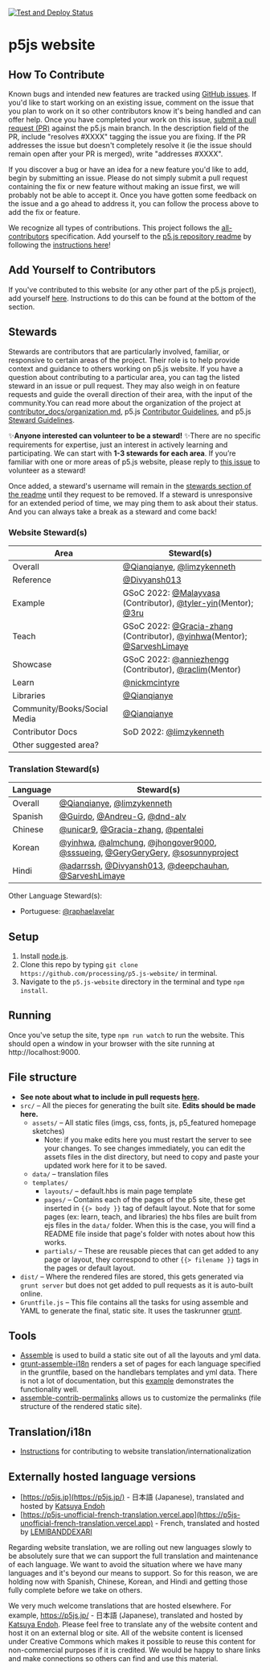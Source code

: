 [![Test and Deploy Status](https://github.com/processing/p5.js-website/actions/workflows/deploy.yaml/badge.svg)](https://github.com/processing/p5.js-website/actions/workflows/deploy.yaml)

# p5js website

## How To Contribute

Known bugs and intended new features are tracked using [GitHub issues](https://github.com/processing/p5.js-website/issues). If you'd like to start working on an existing issue, comment on the issue that you plan to work on it so other contributors know it's being handled and can offer help. Once you have completed your work on this issue, [submit a pull request (PR)](https://github.com/processing/p5.js/blob/main/contributor_docs/contributor_guidelines.md#pull-requests) against the p5.js main branch. In the description field of the PR, include "resolves #XXXX" tagging the issue you are fixing. If the PR addresses the issue but doesn't completely resolve it (ie the issue should remain open after your PR is merged), write "addresses #XXXX".

If you discover a bug or have an idea for a new feature you'd like to add, begin by submitting an issue. Please do not simply submit a pull request containing the fix or new feature without making an issue first, we will probably not be able to accept it. Once you have gotten some feedback on the issue and a go ahead to address it, you can follow the process above to add the fix or feature.

We recognize all types of contributions. This project follows the [all-contributors](https://github.com/kentcdodds/all-contributors) specification. Add yourself to the [p5.js repository readme](https://github.com/processing/p5.js/blob/main/README.md#contributors) by following the [instructions here](https://github.com/processing/p5.js/issues/2309)!

## Add Yourself to Contributors

If you've contributed to this website (or any other part of the p5.js project), add yourself [here](https://github.com/processing/p5.js#contributors). Instructions to do this can be found at the bottom of the section.

## Stewards
Stewards are contributors that are particularly involved, familiar, or responsive to certain areas of the project. Their role is to help provide context and guidance to others working on p5.js website. If you have a question about contributing to a particular area, you can tag the listed steward in an issue or pull request. They may also weigh in on feature requests and guide the overall direction of their area, with the input of the community.You can read more about the organization of the project at [contributor_docs/organization.md](https://github.com/processing/p5.js/blob/main/contributor_docs/organization.md), p5.js [Contributor Guidelines](https://github.com/processing/p5.js/blob/main/contributor_docs/contributor_guidelines.md), and p5.js [Steward Guidelines](https://github.com/processing/p5.js/blob/main/contributor_docs/steward_guidelines.md).

✨**Anyone interested can volunteer to be a steward!** ✨There are no specific requirements for expertise, just an interest in actively learning and participating. We can start with **1-3 stewards for each area**.  If you’re familiar with one or more areas of p5.js website, please reply to [this issue](https://github.com/processing/p5.js-website/issues/1220) to volunteer as a steward!

Once added, a steward's username will remain in the [stewards section of the readme](https://github.com/processing/p5.js-website#stewards) until they request to be removed. If a steward is unresponsive for an extended period of time, we may ping them to ask about their status. And you can always take a break as a steward and come back!

### Website Steward(s)  

| Area                         | Steward(s)                                               |
| ---------------------------- | -------------------------------------------------------- |
| Overall                      | [@Qianqianye](https://github.com/Qianqianye), [@limzykenneth](https://github.com/limzykenneth) |
| Reference                    |  [@Divyansh013](https://github.com/Divyansh013)                      |
| Example                      | GSoC 2022: [@Malayvasa](https://github.com/Malayvasa) (Contributor), [@tyler-yin](https://github.com/tyler-yin)(Mentor); [@3ru](https://github.com/3ru) |
| Teach                        | GSoC 2022: [@Gracia-zhang](https://github.com/Gracia-zhang) (Contributor), [@yinhwa](https://github.com/yinhwa)(Mentor); [@SarveshLimaye](https://github.com/SarveshLimaye)|
| Showcase                     | GSoC 2022:  [@anniezhengg](https://github.com/anniezhengg) (Contributor), [@raclim](https://github.com/raclim)(Mentor) |
| Learn                        | [@nickmcintyre](https://github.com/nickmcintyre)                                  |
| Libraries                    | [@Qianqianye](https://github.com/Qianqianye)                                           |
| Community/Books/Social Media | [@Qianqianye](https://github.com/Qianqianye)                                           |
| Contributor Docs             | SoD 2022: [@limzykenneth](https://github.com/limzykenneth) |
| Other suggested area?        |                                                          |

### Translation Steward(s) 
| Language | Steward(s)                |
| -------- | ------------------------- |
| Overall  |[@Qianqianye](https://github.com/Qianqianye), [@limzykenneth](https://github.com/limzykenneth) |
| Spanish  |[@Guirdo](https://github.com/Guirdo), [@Andreu-G](https://github.com/Andreu-G), [@dnd-alv](https://github.com/dnd-alv)                  |
| Chinese  | [@unicar9](https://github.com/unicar9), [@Gracia-zhang](https://github.com/Gracia-zhang), [@pentalei](https://github.com/pentalei)              |
| Korean   | [@yinhwa](https://github.com/yinhwa), [@almchung](https://github.com/almchung), [@jhongover9000](https://github.com/jhongover9000), [@sssueing](https://github.com/sssueing), [@GeryGeryGery](https://github.com/GeryGeryGery), [@sosunnyproject](https://github.com/sosunnyproject) |
| Hindi    | [@adarrssh](https://github.com/adarrssh), [@Divyansh013](https://github.com/Divyansh013), [@deepchauhan](https://github.com/deepchauhan), [@SarveshLimaye](https://github.com/SarveshLimaye)|

Other Language Steward(s):
* Portuguese: [@raphaelavelar](https://github.com/raphaelavelar)



## Setup

1. Install [node.js](https://nodejs.org/en/download/).
2. Clone this repo by typing ```git clone https://github.com/processing/p5.js-website/``` in terminal.
3. Navigate to the `p5.js-website` directory in the terminal and type `npm install`.

## Running

Once you've setup the site, type `npm run watch` to run the website. This should open a window in your browser with the site running at http://localhost:9000.

## File structure

* __See note about what to include in pull requests [here](https://github.com/processing/p5.js/blob/main/contributor_docs/preparing_a_pull_request.md).__
* `src/` – All the pieces for generating the built site. __Edits should be made here.__
  * `assets/` – All static files (imgs, css, fonts, js, p5_featured homepage sketches)
    * Note: if you make edits here you must restart the server to see your changes. To see changes immediately, you can edit the assets files in the dist directory, but need to copy and paste your updated work here for it to be saved.
  * `data/` – translation files
  * `templates/`
    * `layouts/` – default.hbs is main page template
    * `pages/` – Contains each of the pages of the p5 site, these get inserted in `{{> body }}` tag of default layout. Note that for some pages (ex: learn, teach, and libraries) the hbs files are built from ejs files in the `data/` folder. When this is the case, you will find a README file inside that page's folder with notes about how this works.
    * `partials/` – These are reusable pieces that can get added to any page or layout, they correspond to other `{{> filename }}` tags in the pages or default layout.
* `dist/` – Where the rendered files are stored, this gets generated via `grunt server` but does not get added to pull requests as it is auto-built online.
* `Gruntfile.js` – This file contains all the tasks for using assemble and YAML to generate the final, static site. It uses the taskrunner [grunt](http://gruntjs.com/).

## Tools

* [Assemble](http://assemble.io/) is used to build a static site out of all the layouts and yml data.
* [grunt-assemble-i18n](https://github.com/assemble/grunt-assemble-i18n) renders a set of pages for each language specified in the gruntfile, based on the handlebars templates and yml data. There is not a lot of documentation, but this [example](https://github.com/LaurentGoderre/i18n-demo) demonstrates the functionality well.
* [assemble-contrib-permalinks](https://github.com/assemble/assemble-permalinks) allows us to customize the permalinks (file structure of the rendered static site).

## Translation/i18n
* [Instructions](https://github.com/processing/p5.js-website/blob/main/contributor_docs/i18n_contribution.md) for contributing to website translation/internationalization

## Externally hosted language versions
* [https://p5js.jp](https://p5js.jp/) - 日本語 (Japanese), translated and hosted by [Katsuya Endoh](https://enkatsu.org/)
* [https://p5js-unofficial-french-translation.vercel.app](https://p5js-unofficial-french-translation.vercel.app) - French, translated and hosted by [LEMIBANDDEXARI](https://github.com/LEMIBANDDEXARI/p5js-unofficial-french-translation)

Regarding website translation, we are rolling out new languages slowly to be absolutely sure that we can support the full translation and maintenance of each language. We want to avoid the situation where we have many languages and it's beyond our means to support. So for this reason, we are holding now with Spanish, Chinese, Korean, and Hindi and getting those fully complete before we take on others.

We very much welcome translations that are hosted elsewhere. For example, https://p5js.jp/ - 日本語 (Japanese), translated and hosted by [Katsuya Endoh](https://enkatsu.org/). Please feel free to translate any of the website content and host it on an external blog or site. All of the website content is licensed under Creative Commons which makes it possible to reuse this content for non-commercial purposes if it is credited. We would be happy to share links and make connections so others can find and use this material.

